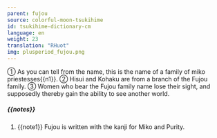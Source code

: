 ```yaml
---
parent: fujou
source: colorful-moon-tsukihime
id: tsukihime-dictionary-cm
language: en
weight: 23
translation: "RHuot"
img: plusperiod_fujou.png
---
```


① As you can tell from the name, this is the name of a family of miko priestesses{{n1}}.
② Hisui and Kohaku are from a branch of the Fujou family.
③ Women who bear the Fujou family name lose their sight, and supposedly thereby gain the ability to see another world.

##### {{notes}}

1. {{note1}} Fujou is written with the kanji for Miko and Purity.
